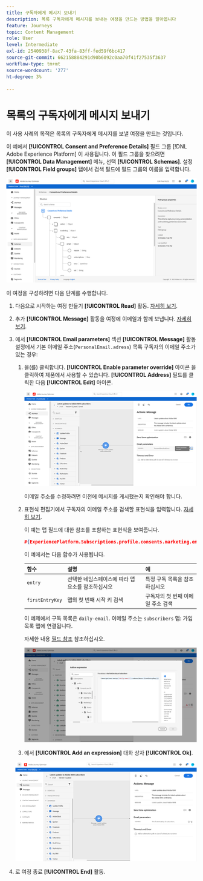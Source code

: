 ```yaml
---
title: 구독자에게 메시지 보내기
description: 목록 구독자에게 메시지를 보내는 여정을 만드는 방법을 알아봅니다
feature: Journeys
topic: Content Management
role: User
level: Intermediate
exl-id: 2540938f-8ac7-43fa-83ff-fed59f6bc417
source-git-commit: 662158884291d90b6092c0aa70f41f27535f3637
workflow-type: tm+mt
source-wordcount: '277'
ht-degree: 3%

---
```


# 목록의 구독자에게 메시지 보내기

이 사용 사례의 목적은 목록의 구독자에게 메시지를 보낼 여정을 만드는 것입니다.

이 예에서 **[!UICONTROL Consent and Preference Details]** 필드 그룹 [!DNL Adobe Experience Platform] 이 사용됩니다. 이 필드 그룹을 찾으려면 **[!UICONTROL Data Management]** 메뉴, 선택 **[!UICONTROL Schemas]**. 설정 **[!UICONTROL Field groups]** 탭에서 검색 필드에 필드 그룹의 이름을 입력합니다.

![이 필드 그룹에는 구독 요소가 포함됩니다](../assets/consent-and-preference-details-field-group.png)

이 여정을 구성하려면 다음 단계를 수행합니다.

1. 다음으로 시작하는 여정 만들기 **[!UICONTROL Read]** 활동. [자세히 보기](journey-gs.md).
1. 추가 **[!UICONTROL Message]** 활동을 여정에 이메일과 함께 보냅니다. [자세히 보기](journeys-message.md).
1. 에서 **[!UICONTROL Email parameters]** 섹션 **[!UICONTROL Message]** 활동 설정에서 기본 이메일 주소(`PersonalEmail.adress`) 목록 구독자의 이메일 주소가 있는 경우:

   1. 을(를) 클릭합니다. **[!UICONTROL Enable parameter override]** 아이콘 을 클릭하여 제품에서 사용할 수 있습니다. **[!UICONTROL Address]** 필드를 클릭한 다음 **[!UICONTROL Edit]** 아이콘.

      ![](../assets/message-to-subscribers-uc-1.png)

      이메일 주소를 수정하려면 이전에 메시지를 게시했는지 확인해야 합니다.

   1. 표현식 편집기에서 구독자의 이메일 주소를 검색할 표현식을 입력합니다. [자세히 보기](expression/expressionadvanced.md).

      이 예는 맵 필드에 대한 참조를 포함하는 표현식을 보여줍니다.

      ```json
      #{ExperiencePlatform.Subscriptions.profile.consents.marketing.email.subscriptions.entry('daily-email').subscribers.firstEntryKey()}
      ```

      이 예에서는 다음 함수가 사용됩니다.

      | 함수 | 설명 | 예 |
      | --- | --- | --- |
      | `entry` | 선택한 네임스페이스에 따라 맵 요소를 참조하십시오 | 특정 구독 목록을 참조하십시오 |
      | `firstEntryKey` | 맵의 첫 번째 시작 키 검색 | 구독자의 첫 번째 이메일 주소 검색 |

      이 예제에서 구독 목록은 `daily-email`. 이메일 주소는 `subscribers` 맵: 가입 목록 맵에 연결됩니다.

      자세한 내용 [필드 참조](expression/field-references.md) 참조하십시오.

      ![](../assets/message-to-subscribers-uc-2.png)

   1. 에서 **[!UICONTROL Add an expression]** 대화 상자 **[!UICONTROL Ok]**.

   ![](../assets/message-to-subscribers-uc-3.png)

1. 로 여정 종료 **[!UICONTROL End]** 활동.
